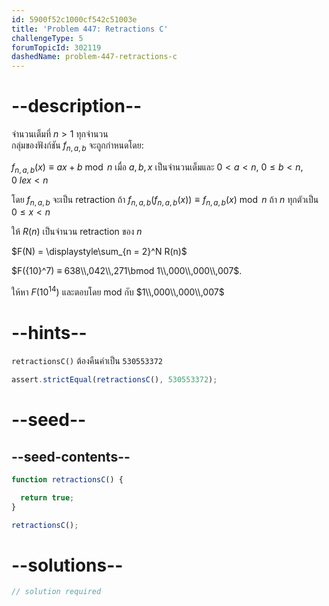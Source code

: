 ```yaml
---
id: 5900f52c1000cf542c51003e
title: 'Problem 447: Retractions C'
challengeType: 5
forumTopicId: 302119
dashedName: problem-447-retractions-c
---
```


# --description--

จำนวนเต็มที่ $n > 1$ ทุกจำนวน  
กลุ่มของฟังก์ชัน $f_{n, a, b}$ จะถูกกำหนดโดย:

$f_{n, a, b}(x) ≡ ax + b\bmod n$ เมื่อ $a, b, x$ เป็นจำนวนเต็มและ $0 \lt a \lt n$, $0 \le b \lt n$, $0 \ le x \lt n$

โดย $f_{n, a, b}$ จะเป็น retraction ถ้า $f_{n, a, b}(f_{n, a, b}(x)) \equiv f_{n, a, b}(x )\bmod n$ ถ้า $n$ ทุกตัวเป็น $0 \le x \lt n$

ให้ $R(n)$ เป็นจำนวน retraction ของ $n$

$F(N) = \displaystyle\sum_{n = 2}^N R(n)$

$F({10}^7) ≡ 638\\,042\\,271\bmod 1\\,000\\,000\\,007$.

ให้หา $F({10}^{14})$ และตอบโดย mod กับ $1\\,000\\,000\\,007$

# --hints--

`retractionsC()` ต้องคืนค่าเป็น `530553372`

```js
assert.strictEqual(retractionsC(), 530553372);
```

# --seed--

## --seed-contents--

```js
function retractionsC() {

  return true;
}

retractionsC();
```

# --solutions--

```js
// solution required
```
